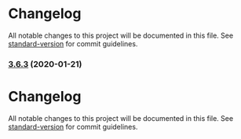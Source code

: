 # Changelog

All notable changes to this project will be documented in this file. See [standard-version](https://github.com/conventional-changelog/standard-version) for commit guidelines.

### [3.6.3](https://github.com/coston/react-obfuscate/compare/v3.6.2...v3.6.3) (2020-01-21)

# Changelog

All notable changes to this project will be documented in this file. See [standard-version](https://github.com/conventional-changelog/standard-version) for commit guidelines.
